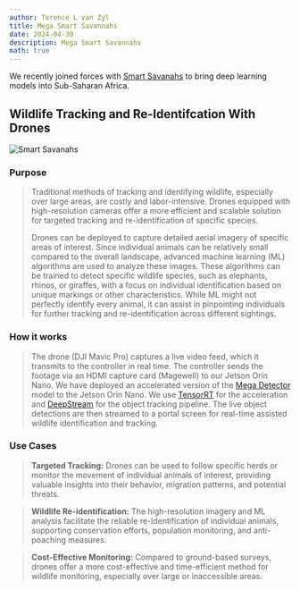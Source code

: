 ```yaml
---
author: Terence L van Zyl
title: Mega Smart Savannahs
date: 2024-04-30
description: Mega Smart Savannahs
math: true
---
```


We recently joined forces with [Smart Savanahs](https://smartsavannahs.org/en/) to bring deep learning models into Sub-Saharan Africa.

<!--more-->

## Wildlife Tracking and Re-Identifcation With Drones

![Smart Savanahs](/images/Mega%20Smart%20Savannah.png)

### Purpose

> Traditional methods of tracking and identifying wildlife, especially over large areas, are costly and labor-intensive. Drones equipped with high-resolution cameras offer a more efficient and scalable solution for targeted tracking and re-identification of specific species.
> 
> Drones can be deployed to capture detailed aerial imagery of specific areas of interest. Since individual animals can be relatively small compared to the overall landscape, advanced machine learning (ML) algorithms are used to analyze these images. These algorithms can be trained to detect specific wildlife species, such as elephants, rhinos, or giraffes, with a focus on individual identification based on unique markings or other characteristics. While ML might not perfectly identify every animal, it can assist in pinpointing individuals for further tracking and re-identification across different sightings.

### How it works

> The drone (DJI Mavic Pro) captures a live video feed, which it transmits to the controller in real time. The controller sends the footage via an HDMI capture card (Magewell) to our Jetson Orin Nano. We have deployed an accelerated version of the [Mega Detector](https://huggingface.co/spaces/AndresHdzC/pytorch-wildlife) model to the Jetson Orin Nano. We use [TensorRT](https://developer.nvidia.com/tensorrt) for the acceleration and [DeepStream](https://developer.nvidia.com/deepstream-sdk) for the object tracking pipeline. The live object detections are then streamed to a portal screen for real-time assisted wildlife identification and tracking.


### Use Cases

> **Targeted Tracking:** Drones can be used to follow specific herds or monitor the movement of individual animals of interest, providing valuable insights into their behavior, migration patterns, and potential threats.

> **Wildlife Re-identification:** The high-resolution imagery and ML analysis facilitate the reliable re-identification of individual animals, supporting conservation efforts, population monitoring, and anti-poaching measures.
 
> **Cost-Effective Monitoring:** Compared to ground-based surveys, drones offer a more cost-effective and time-efficient method for wildlife monitoring, especially over large or inaccessible areas.


